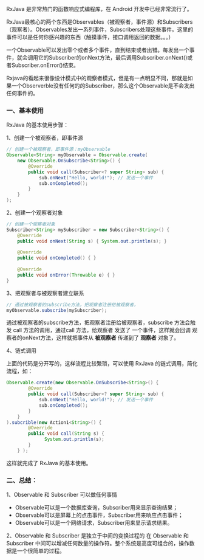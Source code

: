 

RxJava 是非常热门的函数响应式编程库，在 Android 开发中已经非常流行了。

RxJava最核心的两个东西是Observables（被观察者，事件源）和Subscribers（观察者）。Observables发出一系列事件，Subscribers处理这些事件。这里的事件可以是任何你感兴趣的东西（触摸事件，接口调用返回的数据。。。）

一个Observable可以发出零个或者多个事件，直到结束或者出错。每发出一个事件，就会调用它的Subscriber的onNext方法，最后调用Subscriber.onNext()或者Subscriber.onError()结束。

Rxjava的看起来很像设计模式中的观察者模式，但是有一点明显不同，那就是如果一个Observerble没有任何的的Subscriber，那么这个Observable是不会发出任何事件的。

### 一、基本使用

RxJava 的基本使用步骤：

1、创建一个被观察者，即事件源

```java
// 创建一个被观察者，即事件源：myObservable
Observable<String> myObservable = Observable.create(
    new Observable.OnSubscribe<String>() {
        @Override
        public void call(Subscriber<? super String> sub) {
            sub.onNext("Hello, world!"); // 发送一个事件
            sub.onCompleted();
        }
    }
);
```

2、创建一个观察者对象

```java
// 创建一个观察者对象
Subscriber<String> mySubscriber = new Subscriber<String>() {
    @Override
    public void onNext(String s) { System.out.println(s); }
 
    @Override
    public void onCompleted() { }
 
    @Override
    public void onError(Throwable e) { }
}
```

3、把观察者与被观察者建立联系

```java
// 通过被观察者的subscribe方法，把观察者注册给被观察者，
myObservable.subscribe(mySubscriber);
```

通过被观察者的subscribe方法，把观察者注册给被观察者，subscribe 方法会触发 call 方法的调用，通过call 方法，给观察者 发送了 一个事件，这样就会回调 观察者的onNext方法，这样就把事件从 **被观察者** 传递到了 **观察者** 对象了。

4、链式调用

上面的代码是分开写的，这样流程比较繁琐，可以使用 RxJava 的链式调用，简化流程，如：

```java
Observable.create(new Observable.OnSubscribe<String>() {
        @Override
        public void call(Subscriber<? super String> sub) {
            sub.onNext("Hello, world!"); // 发送一个事件
            sub.onCompleted();
        }
    }
).subcrible(new Action1<String>() {
        @Override
        public void call(String s) {
              System.out.println(s);
        }
    } );
```

这样就完成了 RxJava 的基本使用。

### 二、总结：

1、Observable 和 Subscriber 可以做任何事情

* Observable可以是一个数据库查询，Subscriber用来显示查询结果；
* Observable可以是屏幕上的点击事件，Subscriber用来响应点击事件；
* Observable可以是一个网络请求，Subscriber用来显示请求结果。

2、Observable 和 Subscriber 是独立于中间的变换过程的
在 Observable 和 Subscriber 中间可以增减任何数量的操作符。整个系统是高度可组合的，操作数据是一个很简单的过程。